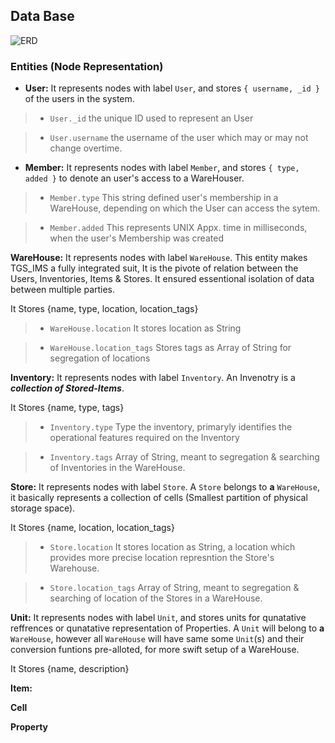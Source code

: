 ## Data Base

![ERD](https://b19kiit.github.io/TGS_IMS/images/update26th.PNG)

### Entities (Node Representation)

- **User:** It represents nodes with label `User`, and stores `{ username, _id }` of the users in the system. 

> - `User._id` the unique ID used to represent an User

> - `User.username` the username of the user which may or may not change overtime.

- **Member:** It represents nodes with label `Member`, and stores `{ type, added }` to denote an user's access to a WareHouser.

> - `Member.type` This string defined user's membership in a WareHouse, depending on which the User can access the sytem.

> - `Member.added` This represents UNIX Appx. time in milliseconds, when the user's Membership was created

**WareHouse:** It represents nodes with label `WareHouse`. This entity makes TGS_IMS a fully integrated suit, It is the pivote of relation between the Users, Inventories, Items & Stores. It ensured essentional isolation of data between multiple parties.

It Stores {name, type, location, location_tags}

> - `WareHouse.location` It stores location as String

> - `WareHouse.location_tags` Stores tags as Array of String for segregation of locations

**Inventory:** It represents nodes with label `Inventory`. An Invenotry is a ***collection of Stored-Items***.

It Stores {name, type, tags}

> - `Inventory.type` Type the inventory, primaryly identifies the operational features required on the Inventory

> - `Inventory.tags` Array of String, meant to segregation & searching of Inventories in the WareHouse.

**Store:** It represents nodes with label `Store`. A `Store` belongs to **a** `WareHouse`,
it basically represents a collection of cells (Smallest partition of physical storage space).

It Stores {name, location, location_tags}

> - `Store.location` It stores location as String, a location which provides more precise location represntion the Store's Warehouse.

> - `Store.location_tags` Array of String, meant to segregation & searching of location of the Stores in a WareHouse.

**Unit:** It represents nodes with label `Unit`, and stores units for qunatative reffrences or qunatative representation of Properties.
A `Unit` will belong to **a** `WareHouse`,
however all `WareHouse` will have same some `Unit`(s) and their conversion funtions pre-alloted, for more swift setup of a WareHouse.

It Stores {name, description}

**Item:**

**Cell**

**Property**
